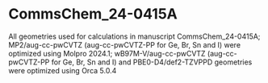 # CommsChem_24-0415A
All geometries used for calculations in manuscript CommsChem_24-0415A;
MP2/aug-cc-pwCVTZ (aug-cc-pwCVTZ-PP for Ge, Br, Sn and I) were optimized using Molpro 2024.1;
wB97M-V/aug-cc-pwCVTZ (aug-cc-pwCVTZ-PP for Ge, Br, Sn and I) and PBE0-D4/def2-TZVPPD geometries were optimized using Orca 5.0.4
